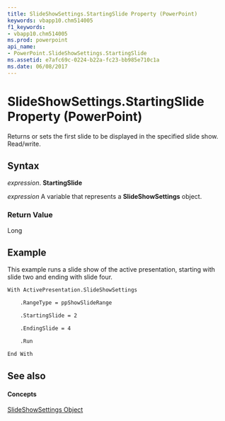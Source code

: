 ```yaml
---
title: SlideShowSettings.StartingSlide Property (PowerPoint)
keywords: vbapp10.chm514005
f1_keywords:
- vbapp10.chm514005
ms.prod: powerpoint
api_name:
- PowerPoint.SlideShowSettings.StartingSlide
ms.assetid: e7afc69c-0224-b22a-fc23-bb985e710c1a
ms.date: 06/08/2017
---
```



# SlideShowSettings.StartingSlide Property (PowerPoint)

Returns or sets the first slide to be displayed in the specified slide show. Read/write.


## Syntax

 _expression_. **StartingSlide**

 _expression_ A variable that represents a **SlideShowSettings** object.


### Return Value

Long


## Example

This example runs a slide show of the active presentation, starting with slide two and ending with slide four.


```vb
With ActivePresentation.SlideShowSettings

    .RangeType = ppShowSlideRange

    .StartingSlide = 2

    .EndingSlide = 4

    .Run

End With
```


## See also


#### Concepts


[SlideShowSettings Object](slideshowsettings-object-powerpoint.md)

